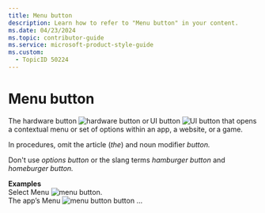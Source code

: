 ```yaml
---
title: Menu button
description: Learn how to refer to "Menu button" in your content.
ms.date: 04/23/2024
ms.topic: contributor-guide
ms.service: microsoft-product-style-guide
ms.custom:
  - TopicID 50224
---
```



# Menu button

The hardware button ![hardware button](~/media/534015458.png) or UI button ![UI button](~/media/983147394.png) that opens a contextual menu or set of options within an app, a website, or a game.

In procedures, omit the article (*the*) and noun modifier *button.*

Don't use *options button* or the slang terms *hamburger button* and *homeburger button.*

**Examples**  
Select Menu ![menu button](~/media/983147394.png).  
The app’s Menu ![menu button](~/media/983147394.png) button …  